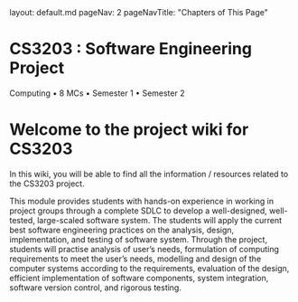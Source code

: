 <frontmatter>
  layout: default.md
  pageNav: 2
  pageNavTitle: "Chapters of This Page"
</frontmatter>

<br>

<div class="bg-primary text-white py-5 mb-4">
  <div class="container">
    <h1 class="display-4 no-index">CS3203 : Software Engineering Project</h1>
    <p class="lead">Computing • 8 MCs • Semester 1 • Semester 2</p>
  </div>
</div>

# Welcome to the project wiki for CS3203

In this wiki, you will be able to find all the information / resources related to the CS3203 project.

This module provides students with hands-on experience in working in project groups through a complete SDLC to develop a well-designed, well-tested, large-scaled software system. The students will apply the current best software engineering practices on the analysis, design, implementation, and testing of software system. Through the project, students will practise analysis of user’s needs, formulation of computing requirements to meet the user’s needs, modelling and design of the computer systems according to the requirements, evaluation of the design, efficient implementation of software components, system integration, software version control, and rigorous testing.
